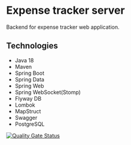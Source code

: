 # Expense tracker server
Backend for expense tracker web application.

## Technologies
- Java 18
- Maven
- Spring Boot
- Spring Data
- Spring Web
- Spring WebSocket(Stomp)
- Flyway DB
- Lombok
- MapStruct
- Swagger
- PostgreSQL

[![Quality Gate Status](https://sonarcloud.io/api/project_badges/measure?project=inzagher_expense_tracker_server&metric=alert_status)](https://sonarcloud.io/summary/new_code?id=inzagher_expense_tracker_server)